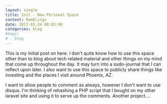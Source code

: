 ```yaml
---
layout: single
title: Init - New Personal Space
context: Ramblings
date: 2017-03-24 08:03:00
categories: blog
#tags: 
# - blog
---
```




This is my initial post on here. I don't quite know how to use this space other than to blog about tech related material and other things on my mind that come up throughout the day. It may turn into a sudo-journal that I can reflect upon later. I also want to use this space to publicly share things like investing and the places I visit around Phoenix, AZ. 

I want to allow people to comment as always, however I don't want to use disqus. I'm thinking of rehashing a PHP script that I bought on my other laravel site and using it to serve up the comments. Another project....
